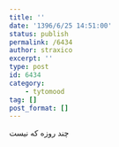 ```yaml
---
title: ''
date: '1396/6/25 14:51:00'
status: publish
permalink: /6434
author: straxico
excerpt: ''
type: post
id: 6434
category:
    - tytomood
tag: []
post_format: []
---
```

چند روزه که نیست